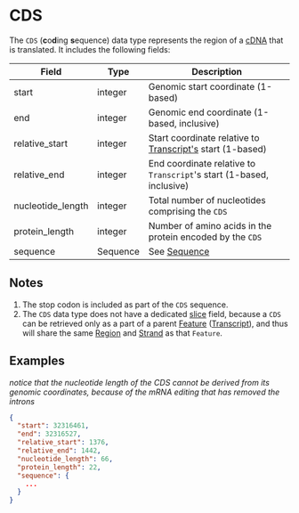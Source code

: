 # CDS
The `CDS` (**c**o**d**ing **s**equence) data type represents the region of a [cDNA](./cdna.md) that is translated. It includes the following fields:

| Field            | Type    | Description |
|------------------|---------|-------------|
| start            | integer | Genomic start coordinate (1-based)
| end              | integer | Genomic end coordinate (1-based, inclusive)
| relative_start   | integer | Start coordinate relative to [Transcript's](./transcript.md) start (1-based)
| relative_end     | integer | End coordinate relative to `Transcript`'s start (1-based, inclusive)
| nucleotide_length| integer | Total number of nucleotides comprising the `CDS`
| protein_length   | integer | Number of amino acids in the protein encoded by the `CDS`
| sequence         | Sequence| See [Sequence](./sequence.md)


## Notes
1. The stop codon is included as part of the `CDS` sequence.
2. The `CDS` data type does not have a dedicated [slice](./slice.md) field, because a `CDS` can be retrieved only as a part of a parent [Feature](./feature.md) ([Transcript](./transcript.md)), and thus will share the same [Region](./region.md) and [Strand](./strand.md) as that `Feature`.

## Examples

_notice that the nucleotide length of the CDS cannot be derived from its genomic coordinates, because of the mRNA editing that has removed the introns_

```json
{
  "start": 32316461,
  "end": 32316527,
  "relative_start": 1376,
  "relative_end": 1442,
  "nucleotide_length": 66,
  "protein_length": 22,
  "sequence": {
    ...
  }
}
```
